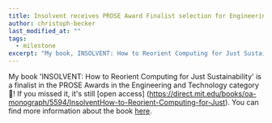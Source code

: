 ```yaml
---
title: Insolvent receives PROSE Award Finalist selection for Engineering and Technology.
author: christoph-becker
last_modified_at: ""
tags: 
  - milestone
excerpt: "My book, INSOLVENT: How to Reorient Computing for Just Sustainability, is a finalist in the PROSE Awards in the Engineering and Technology category."
---
```


My book 'INSOLVENT: How to Reorient Computing for Just Sustainability' is a finalist in the PROSE Awards in the Engineering and Technology category :raised_hands:! If you missed it, it's still [open access]
(https://direct.mit.edu/books/oa-monograph/5594/InsolventHow-to-Reorient-Computing-for-Just). You can find more information about the book [here](../insolvent). 
